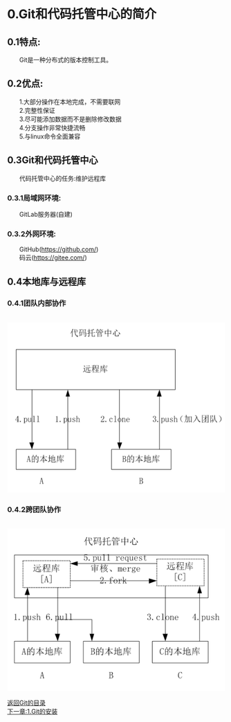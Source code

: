 # **0.Git和代码托管中心的简介**  
## **0.1特点:**  
&emsp;&emsp;Git是一种分布式的版本控制工具。  
## **0.2优点:**  
&emsp;&emsp;1.大部分操作在本地完成，不需要联网  
&emsp;&emsp;2.完整性保证  
&emsp;&emsp;3.尽可能添加数据而不是删除修改数据  
&emsp;&emsp;4.分支操作非常快捷流畅  
&emsp;&emsp;5.与linux命令全面兼容  
## **0.3Git和代码托管中心**  
&emsp;&emsp;代码托管中心的任务:维护远程库  
### **0.3.1局域网环境:**  
&emsp;&emsp;GitLab服务器(自建)  
### **0.3.2外网环境:**  
&emsp;&emsp;GitHub(https://github.com/)  
&emsp;&emsp;码云(https://gitee.com/)  
## **0.4本地库与远程库**  
### **0.4.1团队内部协作**  
&emsp;&emsp;![](../pictures/team-1.PNG)  
### **0.4.2跨团队协作**  
&emsp;&emsp;![](../pictures/team-2.PNG)  
  
[返回Git的目录](../README.md)  
[下一章:1.Git的安装](1.Git的安装.md)  